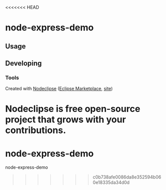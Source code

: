 <<<<<<< HEAD


# node-express-demo



## Usage



## Developing



### Tools

Created with [Nodeclipse](https://github.com/Nodeclipse/nodeclipse-1)
 ([Eclipse Marketplace](http://marketplace.eclipse.org/content/nodeclipse), [site](http://www.nodeclipse.org))   

Nodeclipse is free open-source project that grows with your contributions.
=======
# node-express-demo
node-express-demo
>>>>>>> c0b738afe0086da8e352594b060e18335da34d0d
